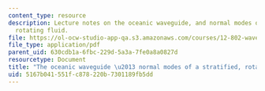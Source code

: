 ```yaml
---
content_type: resource
description: Lecture notes on the oceanic waveguide, and normal modes of a stratified,
  rotating fluid.
file: https://ol-ocw-studio-app-qa.s3.amazonaws.com/courses/12-802-wave-motion-in-the-ocean-and-the-atmosphere-spring-2008/5167b041551fc878220b7301189fb5dd_MIT12_802S08_lec09.pdf
file_type: application/pdf
parent_uid: 630cdb1a-6fbc-229d-5a3a-7fe0a8a0827d
resourcetype: Document
title: "The oceanic waveguide \u2013 normal modes of a stratified, rotating fluid "
uid: 5167b041-551f-c878-220b-7301189fb5dd
---
```

